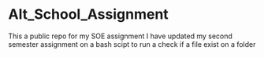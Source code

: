 # Alt_School_Assignment
This a public repo for my SOE assignment
I have updated my second semester assignment on a bash scipt to run a check if a file exist on a folder
